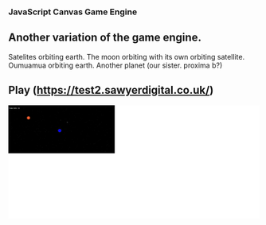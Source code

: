 ### JavaScript Canvas Game Engine

## Another variation of the game engine. 

Satelites orbiting earth.
The moon orbiting with its own orbiting satellite.
Oumuamua orbiting earth.
Another planet (our sister. proxima b?)

## Play (https://test2.sawyerdigital.co.uk/)

![screenshot](space.png)

